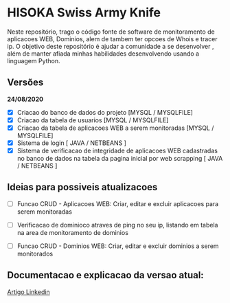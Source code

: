 # HISOKA Swiss Army Knife

Neste repositório, trago o código fonte de software de monitoramento de aplicacoes WEB, Dominios, alem de tambem ter opcoes de Whois e tracer ip.
O objetivo deste repositório é ajudar a comunidade a se desenvolver , além de manter afiada minhas habilidades desenvolvendo usando a linguagem Python.


## Versões

**24/08/2020**

- [x] Criacao do banco de dados do projeto [MYSQL / MYSQLFILE]
- [x] Criacao da tabela de usuarios [MYSQL / MYSQLFILE]
- [x] Criacao da tabela de aplicacoes WEB a serem monitoradas [MYSQL / MYSQLFILE]
- [x] Sistema de login [ JAVA / NETBEANS ]
- [x] Sistema de verificacao de integridade de aplicacoes WEB cadastradas no banco de dados na tabela da pagina inicial por web scrapping [ JAVA / NETBEANS ]

## Ideias para possiveis atualizacoes 

- [ ] Funcao CRUD - Aplicacoes WEB: Criar, editar e excluir aplicacoes para serem monitoradas
- [ ] Verificacao de dominioco atraves de ping no seu ip, listando em tabela na area de monitoramento de dominios
- [ ] Funcao CRUD - Dominios WEB: Criar, editar e excluir dominios a serem monitorados


## Documentacao e explicacao da versao atual:
[Artigo Linkedin](#)
